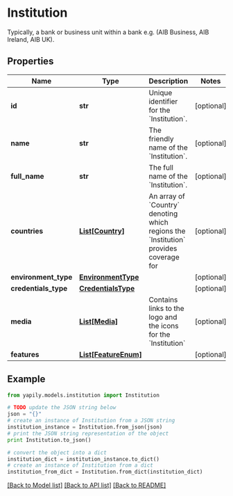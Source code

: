 # Institution

Typically, a bank or business unit within a bank e.g. (AIB Business, AIB Ireland, AIB UK).

## Properties
Name | Type | Description | Notes
------------ | ------------- | ------------- | -------------
**id** | **str** | Unique identifier for the &#x60;Institution&#x60;. | [optional] 
**name** | **str** | The friendly name of the &#x60;Institution&#x60;. | [optional] 
**full_name** | **str** | The full name of the &#x60;Institution&#x60;. | [optional] 
**countries** | [**List[Country]**](Country.md) | An array of &#x60;Country&#x60; denoting which regions the &#x60;Institution&#x60; provides coverage for | [optional] 
**environment_type** | [**EnvironmentType**](EnvironmentType.md) |  | [optional] 
**credentials_type** | [**CredentialsType**](CredentialsType.md) |  | [optional] 
**media** | [**List[Media]**](Media.md) | Contains links to the logo and the icons for the &#x60;Institution&#x60; | [optional] 
**features** | [**List[FeatureEnum]**](FeatureEnum.md) |  | [optional] 

## Example

```python
from yapily.models.institution import Institution

# TODO update the JSON string below
json = "{}"
# create an instance of Institution from a JSON string
institution_instance = Institution.from_json(json)
# print the JSON string representation of the object
print Institution.to_json()

# convert the object into a dict
institution_dict = institution_instance.to_dict()
# create an instance of Institution from a dict
institution_from_dict = Institution.from_dict(institution_dict)
```
[[Back to Model list]](../README.md#documentation-for-models) [[Back to API list]](../README.md#documentation-for-api-endpoints) [[Back to README]](../README.md)


